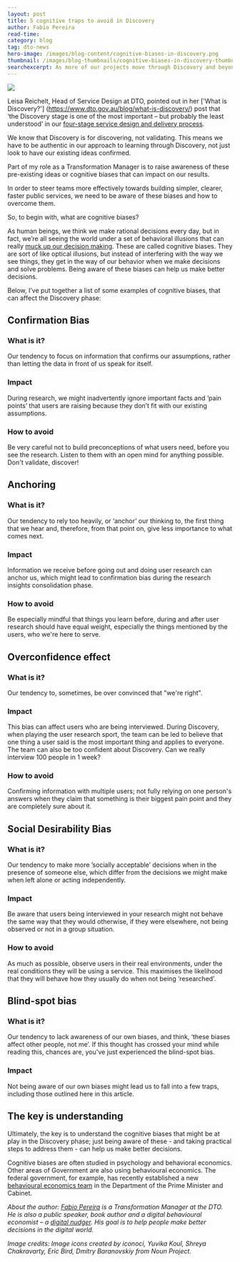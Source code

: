 ```yaml
---
layout: post
title: 5 cognitive traps to avoid in Discovery
author: Fabio Pereira
read-time: 
category: blog
tag: dto-news
hero-image: /images/blog-content/cognitive-biases-in-discovery.png
thumbnail: /images/blog-thumbnails/cognitive-biases-in-discovery-thumbnail.png
searchexcerpt: As more of our projects move through Discovery and beyond, we’re gaining valuable knowledge that we’re looking forward to sharing with other government agencies. Our intention is that our experiences will benefit other agencies as they move through the same processes, making the path easier and more efficient for all. Fabio Pereira, a Transformation Manager at the DTO, explains why we need to be aware of our own biases and how they can affect research.
---
```


![ ](https://www.dto.gov.au/images/blog-content/cognitive-biases-in-discovery.png)

Leisa Reichelt, Head of Service Design at DTO, pointed out in her ['What is Discovery?'] (https://www.dto.gov.au/blog/what-is-discovery/) post that ‘the Discovery stage is one of the most important – but probably the least understood’ in our [four-stage service design and delivery process](https://www.dto.gov.au/standard/service-design-and-delivery-process/).
 
We know that Discovery is for discovering, not validating. This means we have to be authentic in our approach to learning through Discovery, not just look to have our existing ideas confirmed.

Part of my role as a Transformation Manager is to raise awareness of these pre-existing ideas or cognitive biases that can impact on our results.

In order to steer teams more effectively towards building simpler, clearer, faster public services, we need to be aware of these biases and how to overcome them.

So, to begin with, what are cognitive biases?
 
As human beings, we think we make rational decisions every day, but in fact, we’re all seeing the world under a set of behavioral illusions that can really [muck up our decision making](http://www.businessinsider.com.au/cognitive-biases-that-affect-decisions-2015-8). These are called cognitive biases. They are sort of like optical illusions, but instead of interfering with the way we see things, they get in the way of our behavior when we make decisions and solve problems. Being aware of these biases can help us make better decisions.

Below, I’ve put together a list of some examples of cognitive biases, that can affect the Discovery phase:

## Confirmation Bias

### What is it?

Our tendency to focus on information that confirms our assumptions, rather than letting the data in front of us speak for itself.

### Impact

During research, we might inadvertently ignore important facts and ‘pain points’ that users are raising because they don’t fit with our existing assumptions.

### How to avoid

Be very careful not to build preconceptions of what users need, before you see the research. Listen to them with an open mind for anything possible. Don't validate, discover!

## Anchoring

### What is it?

Our tendency to rely too heavily, or ‘anchor’ our thinking to, the first thing that we hear and, therefore, from that point on, give less importance to what comes next.

### Impact

Information we receive before going out and doing user research can anchor us, which might lead to confirmation bias during the research insights consolidation phase.

### How to avoid

Be especially mindful that things you learn before, during and after user research should have equal weight, especially the things mentioned by the users, who we're here to serve.

## Overconfidence effect

### What is it?

Our tendency to, sometimes, be over convinced that "we're right".

### Impact

This bias can affect users who are being interviewed. During Discovery, when playing the user research sport, the team can be led to believe that one thing a user said is the most important thing and applies to everyone. The team can also be too confident about Discovery. Can we really interview 100 people in 1 week?

### How to avoid

Confirming information with multiple users; not fully relying on one person's answers when they claim that something is their biggest pain point and they are completely sure about it.

## Social Desirability Bias

### What is it?

Our tendency to make more ’socially acceptable’ decisions when in the presence of someone else, which differ from the decisions we might make when left alone or acting independently.

### Impact

Be aware that users being interviewed in your research might not behave the same way that they would otherwise, if they were elsewhere, not being observed or not in a group situation.

### How to avoid

As much as possible, observe users in their real environments, under the real conditions they will be using a service. This maximises the likelihood that they will behave how they usually do when not being ‘researched’.

## Blind-spot bias

### What is it?

Our tendency to lack awareness of our own biases, and think, ‘these biases affect other people, not me’. If this thought has crossed your mind while reading this, chances are, you've just experienced the blind-spot bias.

### Impact

Not being aware of our own biases might lead us to fall into a few traps, including those outlined here in this article.

## The key is understanding

Ultimately, the key is to understand the cognitive biases that might be at play in the Discovery phase; just being aware of these - and taking practical steps to address them - can help us make better decisions.

Cognitive biases are often studied in psychology and behavioral economics. Other areas of Government are also using behavioural economics. The federal government, for example, has recently established a new [behavioural economics team](http://www.themandarin.com.au/57150-beta-testing-turnbull-build-behavioural-economics-team-pmc/?pgnc=1) in the Department of the Prime Minister and Cabinet.

*About the author: [Fabio Pereira](http://www.fabiopereira.me/) is a Transformation Manager at the DTO. He is also a public speaker, book author and a digital behavioural economist – a [digital nudger](https://twitter.com/digitalnudger). His goal is to help people make better decisions in the digital world.*

*Image credits: Image icons created by iconoci, Yuvika Koul, Shreya Chakravarty, Eric Bird, Dmitry Baranovskiy from Noun Project.*
